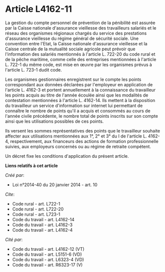 # Article L4162-11

La gestion du compte personnel de prévention de la pénibilité est assurée par la Caisse nationale d'assurance vieillesse des
travailleurs salariés et le réseau des organismes régionaux chargés du service des prestations d'assurance vieillesse du
régime général de sécurité sociale. Une convention entre l'Etat, la Caisse nationale d'assurance vieillesse et la Caisse
centrale de la mutualité sociale agricole peut prévoir que l'information des salariés mentionnés à l'article L. 722-20 du
code rural et de la pêche maritime, comme celle des entreprises mentionnées à l'article L. 722-1 du même code, est mise en
œuvre par les organismes prévus à l'article L. 723-1 dudit code. 

Les organismes gestionnaires enregistrent sur le compte les points correspondant aux données déclarées par l'employeur en
application de l'article L. 4162-3 et portent annuellement à la connaissance du travailleur les points acquis au titre de
l'année écoulée ainsi que les modalités de contestation mentionnées à l'article L. 4162-14. Ils mettent à la disposition du
travailleur un service d'information sur internet lui permettant de connaître le nombre de points qu'il a acquis et consommés
au cours de l'année civile précédente, le nombre total de points inscrits sur son compte ainsi que les utilisations possibles
de ces points. 

Ils versent les sommes représentatives des points que le travailleur souhaite affecter aux utilisations mentionnées aux 1°,
2° et 3° du I de l'article L. 4162-4, respectivement, aux financeurs des actions de formation professionnelle suivies, aux
employeurs concernés ou au régime de retraite compétent. 

Un décret fixe les conditions d'application du présent article.

**Liens relatifs à cet article**

_Créé par_:

  - Loi n°2014-40 du 20 janvier 2014 - art. 10

_Cite_:

  - Code rural - art. L722-1
  - Code rural - art. L722-20
  - Code rural - art. L723-1
  - Code du travail - art. L4162-14
  - Code du travail - art. L4162-3
  - Code du travail - art. L4162-4

_Cité par_:

  - Code du travail - art. L4162-12 (VT)
  - Code du travail - art. L5151-6 (VD)
  - Code du travail - art. L6323-4 (VD)
  - Code du travail - art. R6323-17 (V)
